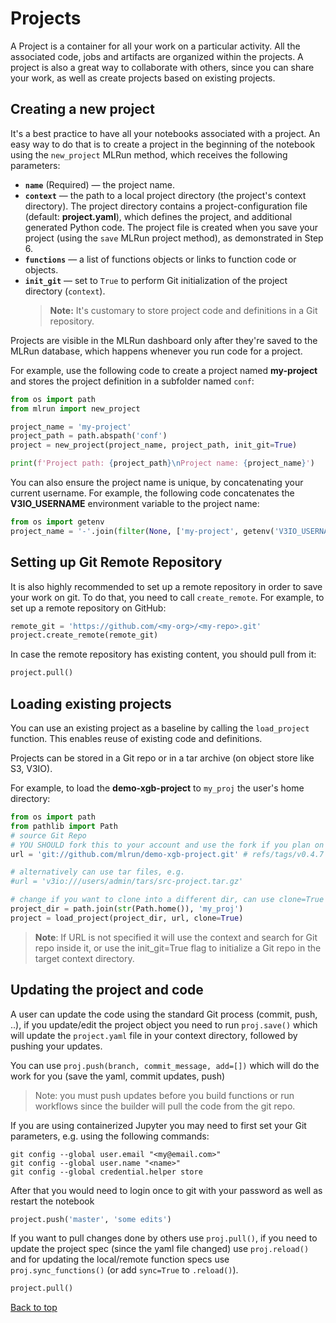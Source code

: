 <a id="top"></a>
# Projects

A Project is a container for all your work on a particular activity. All the associated code, jobs and artifacts are organized within the projects. A project is also a great way to collaborate with others, since you can share your work, as well as create projects based on existing projects.

## Creating a new project

It's a best practice to have all your notebooks associated with a project. An easy way to do that is to create a project in the beginning of the notebook using the `new_project` MLRun method, which receives the following parameters:

- **`name`** (Required) &mdash; the project name.
- **`context`** &mdash; the path to a local project directory (the project's context directory).
  The project directory contains a project-configuration file (default: **project.yaml**), which defines the project, and additional generated Python code.
  The project file is created when you save your project (using the `save` MLRun project method), as demonstrated in Step 6.
- **`functions`** &mdash; a list of functions objects or links to function code or objects.
- **`init_git`** &mdash; set to `True` to perform Git initialization of the project directory (`context`).
  > **Note:** It's customary to store project code and definitions in a Git repository.

Projects are visible in the MLRun dashboard only after they're saved to the MLRun database, which happens whenever you run code for a project.

For example, use the following code to create a project named **my-project** and stores the project definition in a subfolder named `conf`:

```python
from os import path
from mlrun import new_project

project_name = 'my-project'
project_path = path.abspath('conf')
project = new_project(project_name, project_path, init_git=True)

print(f'Project path: {project_path}\nProject name: {project_name}')
```

You can also ensure the project name is unique, by concatenating your current username. For example, the following code concatenates the **V3IO_USERNAME** environment variable to the project name:

```python
from os import getenv
project_name = '-'.join(filter(None, ['my-project', getenv('V3IO_USERNAME', None)]))
```

## Setting up Git Remote Repository
It is also highly recommended to set up a remote repository in order to save your work on git. To do that, you need to call `create_remote`. For example, to set up a remote repository on GitHub:

``` python
remote_git = 'https://github.com/<my-org>/<my-repo>.git'
project.create_remote(remote_git)
```

In case the remote repository has existing content, you should pull from it: 
``` python
project.pull()
```

## Loading existing projects

You can use an existing project as a baseline by calling the `load_project` function. This enables reuse of existing code and definitions.

Projects can be stored in a Git repo or in a tar archive (on object store like S3, V3IO).

For example, to load the **demo-xgb-project** to `my_proj` the user's home directory:

``` python
from os import path
from pathlib import Path
# source Git Repo
# YOU SHOULD fork this to your account and use the fork if you plan on modifying the code
url = 'git://github.com/mlrun/demo-xgb-project.git' # refs/tags/v0.4.7'

# alternatively can use tar files, e.g.
#url = 'v3io:///users/admin/tars/src-project.tar.gz'

# change if you want to clone into a different dir, can use clone=True to override the dir content
project_dir = path.join(str(Path.home()), 'my_proj')
project = load_project(project_dir, url, clone=True)

```

> **Note**: If URL is not specified it will use the context and search for Git repo inside it, or use the init_git=True flag to initialize a Git repo in the target context directory.

## Updating the project and code

A user can update the code using the standard Git process (commit, push, ..), if you update/edit the project object you need to run `proj.save()` which will update the `project.yaml` file in your context directory, followed by pushing your updates.

You can use `proj.push(branch, commit_message, add=[])` which will do the work for you (save the yaml, commit updates, push)

> Note: you must push updates before you build functions or run workflows since the builder will pull the code from the git repo.

If you are using containerized Jupyter you may need to first set your Git parameters, e.g. using the following commands:

```
git config --global user.email "<my@email.com>"
git config --global user.name "<name>"
git config --global credential.helper store
```

After that you would need to login once to git with your password as well as restart the notebook

``` python
project.push('master', 'some edits')
```

If you want to pull changes done by others use `proj.pull()`, if you need to update the project spec (since the yaml file changed) use `proj.reload()` and for updating the local/remote function specs use `proj.sync_functions()` (or add `sync=True` to `.reload()`).

``` python
project.pull()
```


[Back to top](#top)
